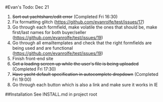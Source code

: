 #Evan's Todo: Dec 21
1. ~~Sort out yachtshare/edit error~~ (Completed Fri 16:30)
2. Fix formatting glitch (https://github.com/evanrolfe/test/issues/17)
3. Go through each formfield, make volatile the ones that should be, make first/last names for both buyer/seller (https://github.com/evanrolfe/test/issues/19)
4. Go through all emailtemplates and check that the right formfields are being used and are functional (https://github.com/evanrolfe/test/issues/19)
5. Finish front-end site
6. ~~Get a loading screen up while the user's file is being uploaded~~ (Completed Fri 17:30)
7. ~~Have yacht default specification in autocomplete dropdown~~ (Completed Fri 19:00)
8. Go through each button which is also a link and make sure it works in IE

##Installation
See INSTALL.md in project root